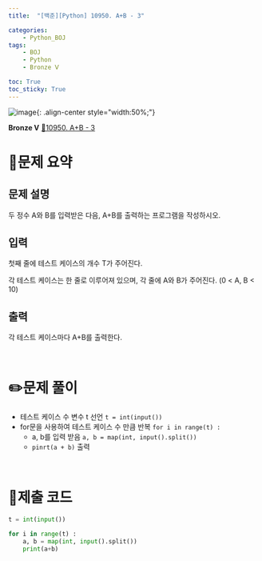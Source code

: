 ```yaml
---
title:  "[백준][Python] 10950. A+B - 3" 

categories: 
    - Python_BOJ
tags: 
    - BOJ
    - Python
    - Bronze Ⅴ

toc: True
toc_sticky: True
---
```

![image](https://github.com/user-attachments/assets/32319fe8-99e9-4031-b5d1-9f1909b510dc){: .align-center style="width:50%;"}

**Bronze Ⅴ** 
[🔗10950. A+B - 3]('https://www.acmicpc.net/problem/10950')

# 📝문제 요약
## 문제 설명
두 정수 A와 B를 입력받은 다음, A+B를 출력하는 프로그램을 작성하시오.

## 입력
첫째 줄에 테스트 케이스의 개수 T가 주어진다.

각 테스트 케이스는 한 줄로 이루어져 있으며, 각 줄에 A와 B가 주어진다. (0 < A, B < 10)

## 출력
각 테스트 케이스마다 A+B를 출력한다.


<br>

# ✏️문제 풀이
- 테스트 케이스 수 변수 t 선언 `t = int(input())`
- for문을 사용하여 테스트 케이스 수 만큼 반복 `for i in range(t) :`
    - a, b를 입력 받음 `a, b = map(int, input().split())`
    - `pinrt(a + b)` 출력

<br>

# 💯제출 코드
```python
t = int(input())

for i in range(t) :
    a, b = map(int, input().split())
    print(a+b)
```